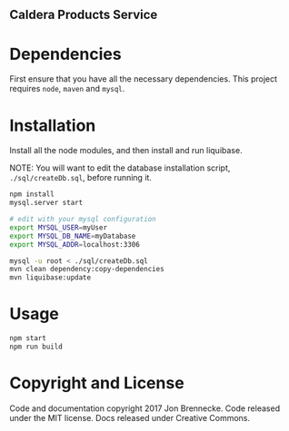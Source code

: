 Caldera Products Service
---------------

Dependencies
============

First ensure that you have all the necessary dependencies. This project requires `node`, `maven` and `mysql`.

Installation
============

Install all the node modules, and then install and run liquibase.

NOTE: You will want to edit the database installation script, `./sql/createDb.sql`, before running it.

```sh
npm install
mysql.server start

# edit with your mysql configuration
export MYSQL_USER=myUser
export MYSQL_DB_NAME=myDatabase
export MYSQL_ADDR=localhost:3306

mysql -u root < ./sql/createDb.sql
mvn clean dependency:copy-dependencies
mvn liquibase:update
```

Usage
============

```sh
npm start
npm run build
```

Copyright and License
============
Code and documentation copyright 2017 Jon Brennecke. Code released under the MIT license. Docs released under Creative Commons.
